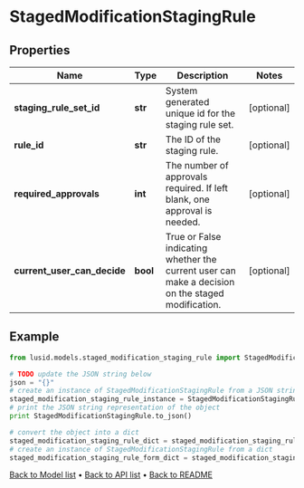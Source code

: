 # StagedModificationStagingRule


## Properties
Name | Type | Description | Notes
------------ | ------------- | ------------- | -------------
**staging_rule_set_id** | **str** | System generated unique id for the staging rule set. | [optional] 
**rule_id** | **str** | The ID of the staging rule. | [optional] 
**required_approvals** | **int** | The number of approvals required. If left blank, one approval is needed. | [optional] 
**current_user_can_decide** | **bool** | True or False indicating whether the current user can make a decision on the staged modification. | [optional] 

## Example

```python
from lusid.models.staged_modification_staging_rule import StagedModificationStagingRule

# TODO update the JSON string below
json = "{}"
# create an instance of StagedModificationStagingRule from a JSON string
staged_modification_staging_rule_instance = StagedModificationStagingRule.from_json(json)
# print the JSON string representation of the object
print StagedModificationStagingRule.to_json()

# convert the object into a dict
staged_modification_staging_rule_dict = staged_modification_staging_rule_instance.to_dict()
# create an instance of StagedModificationStagingRule from a dict
staged_modification_staging_rule_form_dict = staged_modification_staging_rule.from_dict(staged_modification_staging_rule_dict)
```
[Back to Model list](../README.md#documentation-for-models) &#8226; [Back to API list](../README.md#documentation-for-api-endpoints) &#8226; [Back to README](../README.md)


